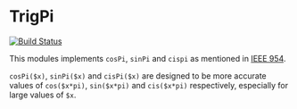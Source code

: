 TrigPi
======
[![Build Status](https://travis-ci.org/grondilu/trigpi.svg)](https://travis-ci.org/grondilu/trigpi)

This modules implements `cosPi`, `sinPi` and `cispi` as mentioned in [IEEE
954](https://www.csee.umbc.edu/~tsimo1/CMSC455/IEEE-754-2008.pdf).

`cosPi($x)`, `sinPi($x)` and `cisPi($x)`
are designed to be more accurate values of
`cos($x*pi)`, `sin($x*pi)` and `cis($x*pi)` respectively,
especially for large values of `$x`.
